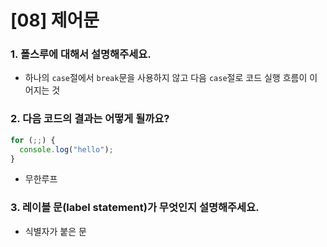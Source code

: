 # [08] 제어문

### 1. 폴스루에 대해서 설명해주세요.

- 하나의 `case`절에서 `break`문을 사용하지 않고 다음 `case`절로 코드 실행 흐름이 이어지는 것

### 2. 다음 코드의 결과는 어떻게 될까요?

```js
for (;;) {
  console.log("hello");
}
```

- 무한루프

### 3. 레이블 문(label statement)가 무엇인지 설명해주세요.

- 식별자가 붙은 문
